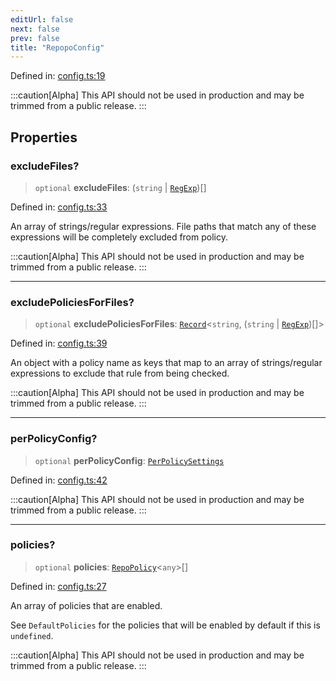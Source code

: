 ```yaml
---
editUrl: false
next: false
prev: false
title: "RepopoConfig"
---
```


Defined in: [config.ts:19](https://github.com/tylerbutler/tools-monorepo/blob/main/packages/repopo/src/config.ts#L19)

:::caution[Alpha]
This API should not be used in production and may be trimmed from a public release.
:::

## Properties

### excludeFiles?

> `optional` **excludeFiles**: (`string` \| [`RegExp`](https://developer.mozilla.org/docs/Web/JavaScript/Reference/Global_Objects/RegExp))[]

Defined in: [config.ts:33](https://github.com/tylerbutler/tools-monorepo/blob/main/packages/repopo/src/config.ts#L33)

An array of strings/regular expressions. File paths that match any of these expressions will be completely excluded
from policy.

:::caution[Alpha]
This API should not be used in production and may be trimmed from a public release.
:::

***

### excludePoliciesForFiles?

> `optional` **excludePoliciesForFiles**: [`Record`](https://www.typescriptlang.org/docs/handbook/utility-types.html#recordkeys-type)\<`string`, (`string` \| [`RegExp`](https://developer.mozilla.org/docs/Web/JavaScript/Reference/Global_Objects/RegExp))[]\>

Defined in: [config.ts:39](https://github.com/tylerbutler/tools-monorepo/blob/main/packages/repopo/src/config.ts#L39)

An object with a policy name as keys that map to an array of strings/regular expressions to
exclude that rule from being checked.

:::caution[Alpha]
This API should not be used in production and may be trimmed from a public release.
:::

***

### perPolicyConfig?

> `optional` **perPolicyConfig**: [`PerPolicySettings`](/api/type-aliases/perpolicysettings/)

Defined in: [config.ts:42](https://github.com/tylerbutler/tools-monorepo/blob/main/packages/repopo/src/config.ts#L42)

:::caution[Alpha]
This API should not be used in production and may be trimmed from a public release.
:::

***

### policies?

> `optional` **policies**: [`RepoPolicy`](/api/interfaces/repopolicy/)\<`any`\>[]

Defined in: [config.ts:27](https://github.com/tylerbutler/tools-monorepo/blob/main/packages/repopo/src/config.ts#L27)

An array of policies that are enabled.

See `DefaultPolicies` for the policies that will be enabled by default if this is `undefined`.

:::caution[Alpha]
This API should not be used in production and may be trimmed from a public release.
:::
